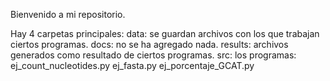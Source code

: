 Bienvenido a mi repositorio.

Hay 4 carpetas principales:
    data: se guardan archivos con los que trabajan ciertos programas.
    docs: no se ha agregado nada.
    results: archivos generados como resultado de ciertos programas.
    src: los programas:
                        ej_count_nucleotides.py
                        ej_fasta.py
                        ej_porcentaje_GCAT.py
